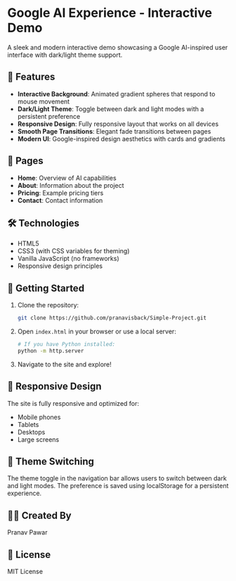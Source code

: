 # Google AI Experience - Interactive Demo

A sleek and modern interactive demo showcasing a Google AI-inspired user interface with dark/light theme support.

## 🚀 Features

- **Interactive Background**: Animated gradient spheres that respond to mouse movement
- **Dark/Light Theme**: Toggle between dark and light modes with a persistent preference
- **Responsive Design**: Fully responsive layout that works on all devices
- **Smooth Page Transitions**: Elegant fade transitions between pages
- **Modern UI**: Google-inspired design aesthetics with cards and gradients

## 📖 Pages

- **Home**: Overview of AI capabilities
- **About**: Information about the project
- **Pricing**: Example pricing tiers
- **Contact**: Contact information

## 🛠️ Technologies

- HTML5
- CSS3 (with CSS variables for theming)
- Vanilla JavaScript (no frameworks)
- Responsive design principles

## 🚀 Getting Started

1. Clone the repository:
   ```bash
   git clone https://github.com/pranavisback/Simple-Project.git
   ```

2. Open `index.html` in your browser or use a local server:
   ```bash
   # If you have Python installed:
   python -m http.server
   ```

3. Navigate to the site and explore!

## 📱 Responsive Design

The site is fully responsive and optimized for:
- Mobile phones
- Tablets
- Desktops
- Large screens

## 🎨 Theme Switching

The theme toggle in the navigation bar allows users to switch between dark and light modes. The preference is saved using localStorage for a persistent experience.

## 👨‍💻 Created By

Pranav Pawar

## 📜 License

MIT License
